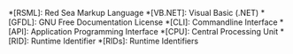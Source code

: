 <!-- Copyright (c)  2025  OceanApocalypseStudios -->
<!-- Permission is granted to copy, distribute and/or modify this document -->
<!-- under the terms of the GNU Free Documentation License, Version 1.3 -->
<!-- or any later version published by the Free Software Foundation; -->
<!-- with no Invariant Sections, no Front-Cover Texts, and no Back-Cover Texts. -->

*[RSML]: Red Sea Markup Language
*[VB.NET]: Visual Basic (.NET)
*[GFDL]: GNU Free Documentation License
*[CLI]: Commandline Interface
*[API]: Application Programming Interface
*[CPU]: Central Processing Unit
*[RID]: Runtime Identifier
*[RIDs]: Runtime Identifiers
